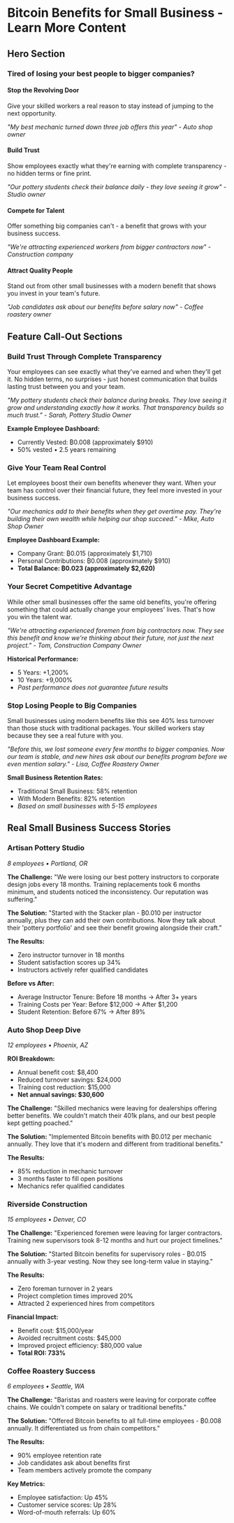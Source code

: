 # Bitcoin Benefits for Small Business - Learn More Content

## Hero Section

### Tired of losing your best people to bigger companies?

#### Stop the Revolving Door
Give your skilled workers a real reason to stay instead of jumping to the next opportunity.

*"My best mechanic turned down three job offers this year" - Auto shop owner*

#### Build Trust
Show employees exactly what they're earning with complete transparency - no hidden terms or fine print.

*"Our pottery students check their balance daily - they love seeing it grow" - Studio owner*

#### Compete for Talent
Offer something big companies can't - a benefit that grows with your business success.

*"We're attracting experienced workers from bigger contractors now" - Construction company*

#### Attract Quality People
Stand out from other small businesses with a modern benefit that shows you invest in your team's future.

*"Job candidates ask about our benefits before salary now" - Coffee roastery owner*

## Feature Call-Out Sections

### Build Trust Through Complete Transparency

Your employees can see exactly what they've earned and when they'll get it. No hidden terms, no surprises - just honest communication that builds lasting trust between you and your team.

*"My pottery students check their balance during breaks. They love seeing it grow and understanding exactly how it works. That transparency builds so much trust." - Sarah, Pottery Studio Owner*

**Example Employee Dashboard:**
- Currently Vested: ₿0.008 (approximately $910)
- 50% vested • 2.5 years remaining

### Give Your Team Real Control

Let employees boost their own benefits whenever they want. When your team has control over their financial future, they feel more invested in your business success.

*"Our mechanics add to their benefits when they get overtime pay. They're building their own wealth while helping our shop succeed." - Mike, Auto Shop Owner*

**Employee Dashboard Example:**
- Company Grant: ₿0.015 (approximately $1,710)
- Personal Contributions: ₿0.008 (approximately $910)
- **Total Balance: ₿0.023 (approximately $2,620)**

### Your Secret Competitive Advantage

While other small businesses offer the same old benefits, you're offering something that could actually change your employees' lives. That's how you win the talent war.

*"We're attracting experienced foremen from big contractors now. They see this benefit and know we're thinking about their future, not just the next project." - Tom, Construction Company Owner*

**Historical Performance:**
- 5 Years: +1,200%
- 10 Years: +9,000%
- *Past performance does not guarantee future results*

### Stop Losing People to Big Companies

Small businesses using modern benefits like this see 40% less turnover than those stuck with traditional packages. Your skilled workers stay because they see a real future with you.

*"Before this, we lost someone every few months to bigger companies. Now our team is stable, and new hires ask about our benefits program before we even mention salary." - Lisa, Coffee Roastery Owner*

**Small Business Retention Rates:**
- Traditional Small Business: 58% retention
- With Modern Benefits: 82% retention
- *Based on small businesses with 5-15 employees*

## Real Small Business Success Stories

### Artisan Pottery Studio
*8 employees • Portland, OR*

**The Challenge:**
"We were losing our best pottery instructors to corporate design jobs every 18 months. Training replacements took 6 months minimum, and students noticed the inconsistency. Our reputation was suffering."

**The Solution:**
"Started with the Stacker plan - ₿0.010 per instructor annually, plus they can add their own contributions. Now they talk about their 'pottery portfolio' and see their benefit growing alongside their craft."

**The Results:**
- Zero instructor turnover in 18 months
- Student satisfaction scores up 34%
- Instructors actively refer qualified candidates

**Before vs After:**
- Average Instructor Tenure: Before 18 months → After 3+ years
- Training Costs per Year: Before $12,000 → After $1,200
- Student Retention: Before 67% → After 89%

### Auto Shop Deep Dive
*12 employees • Phoenix, AZ*

**ROI Breakdown:**
- Annual benefit cost: $8,400
- Reduced turnover savings: $24,000
- Training cost reduction: $15,000
- **Net annual savings: $30,600**

**The Challenge:**
"Skilled mechanics were leaving for dealerships offering better benefits. We couldn't match their 401k plans, and our best people kept getting poached."

**The Solution:**
"Implemented Bitcoin benefits with ₿0.012 per mechanic annually. They love that it's modern and different from traditional benefits."

**The Results:**
- 85% reduction in mechanic turnover
- 3 months faster to fill open positions
- Mechanics refer qualified candidates

### Riverside Construction
*15 employees • Denver, CO*

**The Challenge:**
"Experienced foremen were leaving for larger contractors. Training new supervisors took 8-12 months and hurt our project timelines."

**The Solution:**
"Started Bitcoin benefits for supervisory roles - ₿0.015 annually with 3-year vesting. Now they see long-term value in staying."

**The Results:**
- Zero foreman turnover in 2 years
- Project completion times improved 20%
- Attracted 2 experienced hires from competitors

**Financial Impact:**
- Benefit cost: $15,000/year
- Avoided recruitment costs: $45,000
- Improved project efficiency: $80,000 value
- **Total ROI: 733%**

### Coffee Roastery Success
*6 employees • Seattle, WA*

**The Challenge:**
"Baristas and roasters were leaving for corporate coffee chains. We couldn't compete on salary or traditional benefits."

**The Solution:**
"Offered Bitcoin benefits to all full-time employees - ₿0.008 annually. It differentiated us from chain competitors."

**The Results:**
- 90% employee retention rate
- Job candidates ask about benefits first
- Team members actively promote the company

**Key Metrics:**
- Employee satisfaction: Up 45%
- Customer service scores: Up 28%
- Word-of-mouth referrals: Up 60%